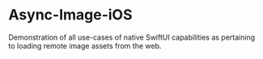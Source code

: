 # Async-Image-iOS
 Demonstration of all use-cases of native SwiftUI capabilities as pertaining to loading remote image assets from the web.
